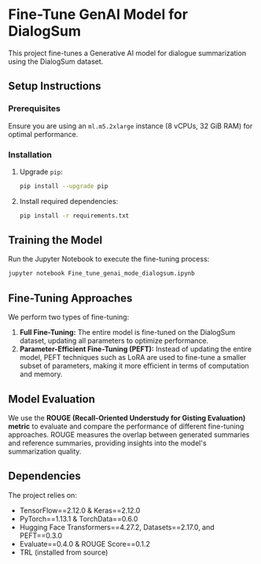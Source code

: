 # Fine-Tune GenAI Model for DialogSum

This project fine-tunes a Generative AI model for dialogue summarization using the DialogSum dataset.

## Setup Instructions

### Prerequisites

Ensure you are using an `ml.m5.2xlarge` instance (8 vCPUs, 32 GiB RAM) for optimal performance.

### Installation

1. Upgrade `pip`:
   ```sh
   pip install --upgrade pip
   ```
2. Install required dependencies:
   ```sh
   pip install -r requirements.txt
   ```

## Training the Model

Run the Jupyter Notebook to execute the fine-tuning process:

```sh
jupyter notebook Fine_tune_genai_mode_dialogsum.ipynb
```

## Fine-Tuning Approaches

We perform two types of fine-tuning:

1. **Full Fine-Tuning:** The entire model is fine-tuned on the DialogSum dataset, updating all parameters to optimize performance.
2. **Parameter-Efficient Fine-Tuning (PEFT):** Instead of updating the entire model, PEFT techniques such as LoRA are used to fine-tune a smaller subset of parameters, making it more efficient in terms of computation and memory.

## Model Evaluation

We use the **ROUGE (Recall-Oriented Understudy for Gisting Evaluation) metric** to evaluate and compare the performance of different fine-tuning approaches. ROUGE measures the overlap between generated summaries and reference summaries, providing insights into the model's summarization quality.

## Dependencies

The project relies on:

- TensorFlow==2.12.0 & Keras==2.12.0
- PyTorch==1.13.1 & TorchData==0.6.0
- Hugging Face Transformers==4.27.2, Datasets==2.17.0, and PEFT==0.3.0
- Evaluate==0.4.0 & ROUGE Score==0.1.2
- TRL (installed from source)



